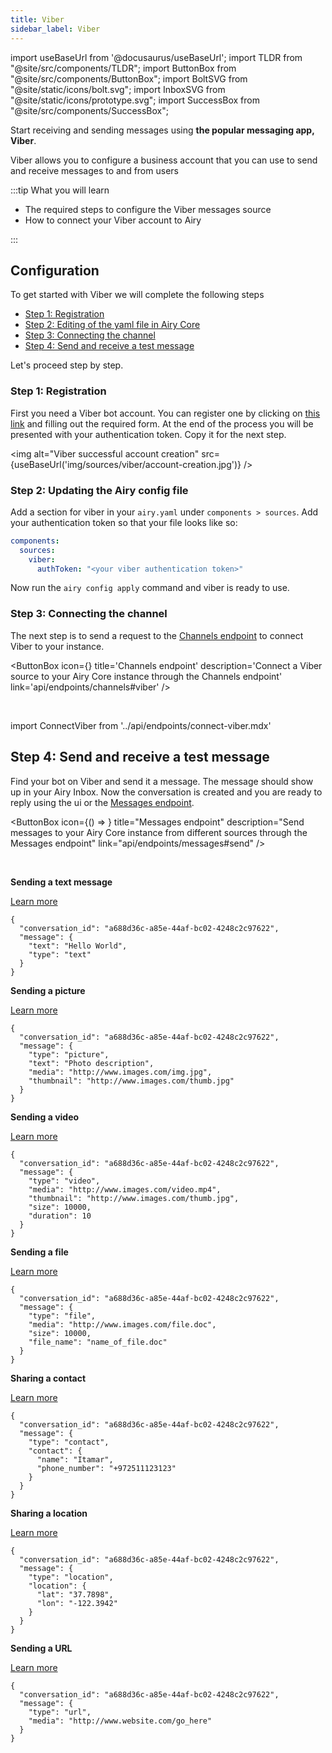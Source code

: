 ```yaml
---
title: Viber
sidebar_label: Viber
---
```


import useBaseUrl from '@docusaurus/useBaseUrl';
import TLDR from "@site/src/components/TLDR";
import ButtonBox from "@site/src/components/ButtonBox";
import BoltSVG from "@site/static/icons/bolt.svg";
import InboxSVG from "@site/static/icons/prototype.svg";
import SuccessBox from "@site/src/components/SuccessBox";

<TLDR>

Start receiving and sending messages using **the popular messaging app, Viber**.

</TLDR>

Viber allows you to configure a business account that you can use to send and receive messages
to and from users

:::tip What you will learn

- The required steps to configure the Viber messages source
- How to connect your Viber account to Airy

:::

## Configuration

To get started with Viber we will complete the following steps

- [Step 1: Registration](#step-1-registration)
- [Step 2: Editing of the yaml file in Airy Core](#step-2-updating-the-airy-config-file)
- [Step 3: Connecting the channel](#step-2-editing-of-the-yaml-file-in-airy-core)
- [Step 4: Send and receive a test message](#send-messages-from-googles-business-messages-source)

Let's proceed step by step.

### Step 1: Registration

First you need a Viber bot account. You can register one by clicking on [this link](https://partners.viber.com/account/create-bot-account) and filling out the required form. At the end of the process you will be presented with your authentication token. Copy it for the next step.

<img alt="Viber successful account creation" src={useBaseUrl('img/sources/viber/account-creation.jpg')} />

### Step 2: Updating the Airy config file

Add a section for viber in your `airy.yaml` under `components > sources`. Add your authentication token so that your file looks like so:

```yaml
components:
  sources:
    viber:
      authToken: "<your viber authentication token>"
```

Now run the `airy config apply` command and viber is ready to use.

### Step 3: Connecting the channel

The next step is to send a request to the [Channels endpoint](/api/endpoints/channels#viber) to connect Viber to your instance.

<ButtonBox
icon={<BoltSVG />}
title='Channels endpoint'
description='Connect a Viber source to your Airy Core instance through the Channels endpoint'
link='api/endpoints/channels#viber'
/>

<br />

import ConnectViber from '../api/endpoints/connect-viber.mdx'

<ConnectViber />

## Step 4: Send and receive a test message

Find your bot on Viber and send it a message. The message should show up in your Airy Inbox.
Now the conversation is created and you are ready to reply using the ui or the [Messages endpoint](/api/endpoints/messages#send).

<ButtonBox
icon={() => <BoltSVG />}
title="Messages endpoint"
description="Send messages to your Airy Core instance from different sources through the Messages endpoint"
link="api/endpoints/messages#send"
/>

<br />

**Sending a text message**

[Learn more](https://developers.viber.com/docs/api/rest-bot-api/#text-message)

```json5
{
  "conversation_id": "a688d36c-a85e-44af-bc02-4248c2c97622",
  "message": {
    "text": "Hello World",
    "type": "text"
  }
}
```

**Sending a picture**

[Learn more](https://developers.viber.com/docs/api/rest-bot-api/#picture-message)

```json5
{
  "conversation_id": "a688d36c-a85e-44af-bc02-4248c2c97622",
  "message": {
    "type": "picture",
    "text": "Photo description",
    "media": "http://www.images.com/img.jpg",
    "thumbnail": "http://www.images.com/thumb.jpg"
  }
}
```

**Sending a video**

[Learn more](https://developers.viber.com/docs/api/rest-bot-api/#video-message)

```json5
{
  "conversation_id": "a688d36c-a85e-44af-bc02-4248c2c97622",
  "message": {
    "type": "video",
    "media": "http://www.images.com/video.mp4",
    "thumbnail": "http://www.images.com/thumb.jpg",
    "size": 10000,
    "duration": 10
  }
}
```

**Sending a file**

[Learn more](https://developers.viber.com/docs/api/rest-bot-api/#file-message)

```json5
{
  "conversation_id": "a688d36c-a85e-44af-bc02-4248c2c97622",
  "message": {
    "type": "file",
    "media": "http://www.images.com/file.doc",
    "size": 10000,
    "file_name": "name_of_file.doc"
  }
}
```

**Sharing a contact**

[Learn more](https://developers.viber.com/docs/api/rest-bot-api/#contact-message)

```json5
{
  "conversation_id": "a688d36c-a85e-44af-bc02-4248c2c97622",
  "message": {
    "type": "contact",
    "contact": {
      "name": "Itamar",
      "phone_number": "+972511123123"
    }
  }
}
```

**Sharing a location**

[Learn more](https://developers.viber.com/docs/api/rest-bot-api/#location-message)

```json5
{
  "conversation_id": "a688d36c-a85e-44af-bc02-4248c2c97622",
  "message": {
    "type": "location",
    "location": {
      "lat": "37.7898",
      "lon": "-122.3942"
    }
  }
}
```

**Sending a URL**

[Learn more](https://developers.viber.com/docs/api/rest-bot-api/#url-message)

```json5
{
  "conversation_id": "a688d36c-a85e-44af-bc02-4248c2c97622",
  "message": {
    "type": "url",
    "media": "http://www.website.com/go_here"
  }
}
```
